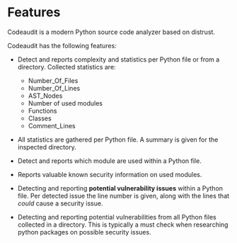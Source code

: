 # Features

Codeaudit is a modern Python source code analyzer based on distrust.

Codeaudit has the following features:
*  Detect and reports complexity and statistics per Python file or from a directory. Collected statistics are: 
    * Number_Of_Files
    * Number_Of_Lines
    * AST_Nodes
    * Number of used modules 
    * Functions
    * Classes
    * Comment_Lines

* All statistics are gathered per Python file. A summary is given for the inspected directory.

*  Detect and reports which module are used within a Python file.

*  Reports valuable known security information on used modules.

*  Detecting and reporting **potential vulnerability issues** within a Python file.
Per detected issue the line number is given, along with the lines that *could* cause a security issue.


* Detecting and reporting potential vulnerabilities from all Python files collected in a directory.
This is typically a must check when researching python packages on possible security issues.
